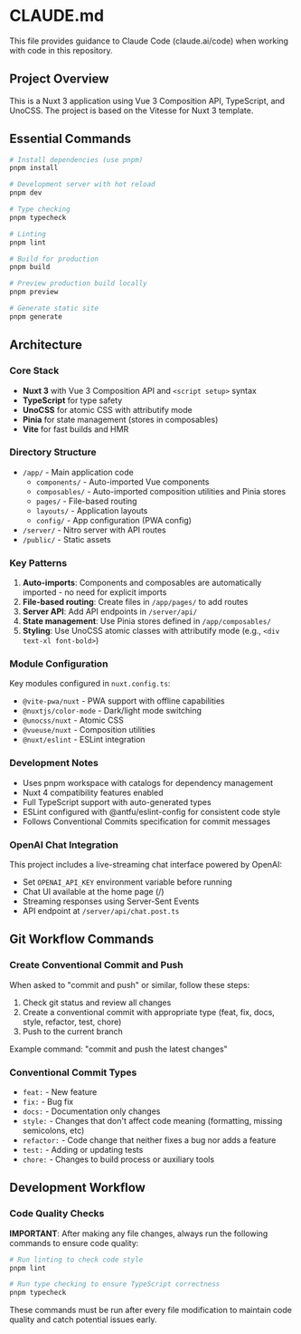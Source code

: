 # CLAUDE.md

This file provides guidance to Claude Code (claude.ai/code) when working with code in this repository.

## Project Overview

This is a Nuxt 3 application using Vue 3 Composition API, TypeScript, and UnoCSS. The project is based on the Vitesse for Nuxt 3 template.

## Essential Commands

```bash
# Install dependencies (use pnpm)
pnpm install

# Development server with hot reload
pnpm dev

# Type checking
pnpm typecheck

# Linting
pnpm lint

# Build for production
pnpm build

# Preview production build locally
pnpm preview

# Generate static site
pnpm generate
```

## Architecture

### Core Stack

- **Nuxt 3** with Vue 3 Composition API and `<script setup>` syntax
- **TypeScript** for type safety
- **UnoCSS** for atomic CSS with attributify mode
- **Pinia** for state management (stores in composables)
- **Vite** for fast builds and HMR

### Directory Structure

- `/app/` - Main application code
  - `components/` - Auto-imported Vue components
  - `composables/` - Auto-imported composition utilities and Pinia stores
  - `pages/` - File-based routing
  - `layouts/` - Application layouts
  - `config/` - App configuration (PWA config)
- `/server/` - Nitro server with API routes
- `/public/` - Static assets

### Key Patterns

1. **Auto-imports**: Components and composables are automatically imported - no need for explicit imports
2. **File-based routing**: Create files in `/app/pages/` to add routes
3. **Server API**: Add API endpoints in `/server/api/`
4. **State management**: Use Pinia stores defined in `/app/composables/`
5. **Styling**: Use UnoCSS atomic classes with attributify mode (e.g., `<div text-xl font-bold>`)

### Module Configuration

Key modules configured in `nuxt.config.ts`:

- `@vite-pwa/nuxt` - PWA support with offline capabilities
- `@nuxtjs/color-mode` - Dark/light mode switching
- `@unocss/nuxt` - Atomic CSS
- `@vueuse/nuxt` - Composition utilities
- `@nuxt/eslint` - ESLint integration

### Development Notes

- Uses pnpm workspace with catalogs for dependency management
- Nuxt 4 compatibility features enabled
- Full TypeScript support with auto-generated types
- ESLint configured with @antfu/eslint-config for consistent code style
- Follows Conventional Commits specification for commit messages

### OpenAI Chat Integration

This project includes a live-streaming chat interface powered by OpenAI:

- Set `OPENAI_API_KEY` environment variable before running
- Chat UI available at the home page (/)
- Streaming responses using Server-Sent Events
- API endpoint at `/server/api/chat.post.ts`

## Git Workflow Commands

### Create Conventional Commit and Push

When asked to "commit and push" or similar, follow these steps:

1. Check git status and review all changes
2. Create a conventional commit with appropriate type (feat, fix, docs, style, refactor, test, chore)
3. Push to the current branch

Example command: "commit and push the latest changes"

### Conventional Commit Types

- `feat:` - New feature
- `fix:` - Bug fix
- `docs:` - Documentation only changes
- `style:` - Changes that don't affect code meaning (formatting, missing semicolons, etc)
- `refactor:` - Code change that neither fixes a bug nor adds a feature
- `test:` - Adding or updating tests
- `chore:` - Changes to build process or auxiliary tools

## Development Workflow

### Code Quality Checks

**IMPORTANT**: After making any file changes, always run the following commands to ensure code quality:

```bash
# Run linting to check code style
pnpm lint

# Run type checking to ensure TypeScript correctness
pnpm typecheck
```

These commands must be run after every file modification to maintain code quality and catch potential issues early.

